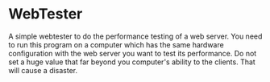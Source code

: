 # WebTester
A simple webtester to do the performance testing of a web server.
You need to run this program on a computer which has the same hardware configuration with the web server you want to test its performance.
Do not set a huge value that far beyond you computer's ability to the clients. That will cause a disaster.
